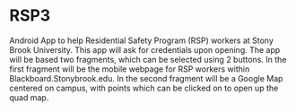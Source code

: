 # RSP3
Android App to help Residential Safety Program (RSP) workers at Stony Brook University.
This app will ask for credentials upon opening.
The app will be based two fragments, which can be selected using 2 buttons.
In the first fragment will be the mobile webpage for RSP workers within Blackboard.Stonybrook.edu.
In the second fragment will be a Google Map centered on campus, with points which can be clicked on to open up the quad map.
